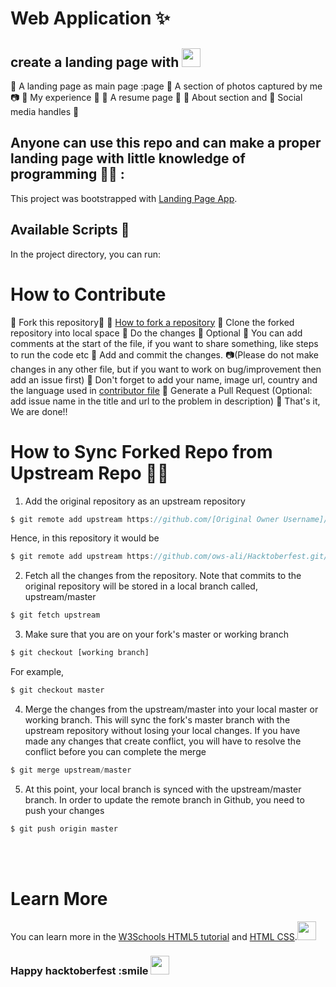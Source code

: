 # Web Application ✨
## create a landing page with <img src="https://raw.githubusercontent.com/iampavangandhi/iampavangandhi/master/gifs/Hi.gif" width="30px">
💎 A landing page as main page :page
💎 A section of photos captured by me 📷
💎 My experience  📶 
💎 A resume page 📑 
💎 About section and
💎 Social media handles 📱

## Anyone can use this repo and can make a proper landing page with little knowledge of programming 👨‍💻 :
This project was bootstrapped with [Landing Page App](https://github.com/PriyanshTri/Landing-page.git).
## Available Scripts 🧾
In the project directory, you can run: 
###

# How to Contribute

💎 Fork this repository📑  💎 [How to fork a repository](https://services.github.com/on-demand/intro-to-github/create-pull-request)
💎 Clone the forked repository into local space
💎 Do the changes
💎 Optional 💎 You can add comments at the start of the file, if you want to share something, like steps to run the code etc
💎 Add and commit the changes. 📷(Please do not make changes in any other file, but if you want to work on bug/improvement then add an issue first)
💎 Don't forget to add your name, image url, country and the language used in [contributor file](https://github.com/PriyanshTri/Landing-page/blob/main/contributor.md)
💎 Generate a Pull Request (Optional: add issue name in the title and url to the problem in description)
💎 That's it, We are done!!


# How to Sync Forked Repo from Upstream Repo 🤷‍♂️


1. Add the original repository as an upstream repository
```javascript
$ git remote add upstream https://github.com/[Original Owner Username]/[Original Repository].git
```
Hence, in this repository it would be
```javascript
$ git remote add upstream https://github.com/ows-ali/Hacktoberfest.git/
```

2. Fetch all the changes from the repository. Note that commits to the original repository will be stored in a local branch called, upstream/master
```javascript
$ git fetch upstream
```

3. Make sure that you are on your fork's master or working branch
```javascript
$ git checkout [working branch]
```
For example,
```javascript
$ git checkout master
```

4. Merge the changes from the upstream/master into  your local master or working branch. This will sync the fork's master branch with the upstream repository without losing your local changes. If you have made any changes that create conflict, you will have to resolve the conflict before you can complete the merge
```javascript
$ git merge upstream/master
```

5. At this point, your local branch is synced with the upstream/master branch. In order to update the remote branch in Github, you need to push your changes
```javascript
$ git push origin master
```
<br><br>
# Learn More

You can learn more in the [W3Schools HTML5 tutorial](https://www.w3schools.com/html/) and [HTML CSS](https://www.codecademy.com/catalog/language/html-css).<img src="https://raw.githubusercontent.com/iampavangandhi/iampavangandhi/master/gifs/Hi.gif" width="30px">


### Happy hacktoberfest :smile  <img src="https://raw.githubusercontent.com/iampavangandhi/iampavangandhi/master/gifs/Hi.gif" width="30px">